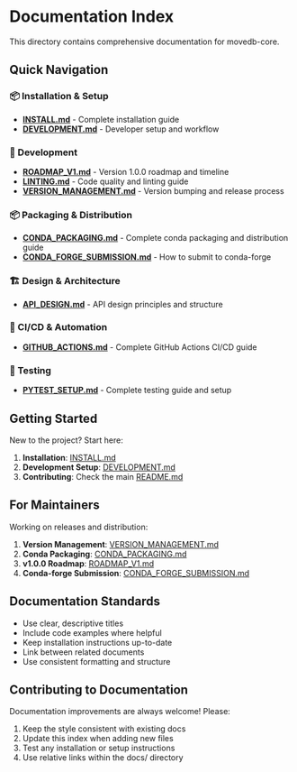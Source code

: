 # Documentation Index

This directory contains comprehensive documentation for movedb-core.

## Quick Navigation

### 📦 Installation & Setup
- **[INSTALL.md](INSTALL.md)** - Complete installation guide
- **[DEVELOPMENT.md](DEVELOPMENT.md)** - Developer setup and workflow

### 🔧 Development
- **[ROADMAP_V1.md](ROADMAP_V1.md)** - Version 1.0.0 roadmap and timeline
- **[LINTING.md](LINTING.md)** - Code quality and linting guide
- **[VERSION_MANAGEMENT.md](VERSION_MANAGEMENT.md)** - Version bumping and release process

### 📦 Packaging & Distribution
- **[CONDA_PACKAGING.md](CONDA_PACKAGING.md)** - Complete conda packaging and distribution guide
- **[CONDA_FORGE_SUBMISSION.md](CONDA_FORGE_SUBMISSION.md)** - How to submit to conda-forge

### 🏗️ Design & Architecture
- **[API_DESIGN.md](API_DESIGN.md)** - API design principles and structure

### 🔄 CI/CD & Automation
- **[GITHUB_ACTIONS.md](GITHUB_ACTIONS.md)** - Complete GitHub Actions CI/CD guide

### 🧪 Testing
- **[PYTEST_SETUP.md](PYTEST_SETUP.md)** - Complete testing guide and setup

## Getting Started

New to the project? Start here:

1. **Installation**: [INSTALL.md](INSTALL.md)
2. **Development Setup**: [DEVELOPMENT.md](DEVELOPMENT.md)
3. **Contributing**: Check the main [README.md](../README.md)

## For Maintainers

Working on releases and distribution:

1. **Version Management**: [VERSION_MANAGEMENT.md](VERSION_MANAGEMENT.md)
2. **Conda Packaging**: [CONDA_PACKAGING.md](CONDA_PACKAGING.md)
3. **v1.0.0 Roadmap**: [ROADMAP_V1.md](ROADMAP_V1.md)
4. **Conda-forge Submission**: [CONDA_FORGE_SUBMISSION.md](CONDA_FORGE_SUBMISSION.md)

## Documentation Standards

- Use clear, descriptive titles
- Include code examples where helpful
- Keep installation instructions up-to-date
- Link between related documents
- Use consistent formatting and structure

## Contributing to Documentation

Documentation improvements are always welcome! Please:

1. Keep the style consistent with existing docs
2. Update this index when adding new files
3. Test any installation or setup instructions
4. Use relative links within the docs/ directory
